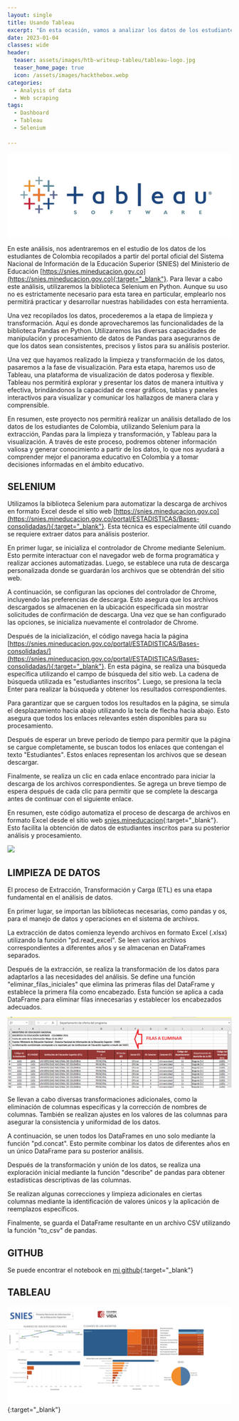 ```yaml
---
layout: single
title: Usando Tableau
excerpt: "En esta ocasión, vamos a analizar los datos de los estudiantes de Colombia obtenidos del portal https://snies.mineducacion.gov.co. Utilizaremos Selenium, aunque su uso no es estrictamente necesario, nos servirá como ejercicio. La limpieza de los datos la realizaremos con la ayuda de Pandas y la visualización la llevaremos a cabo utilizando Tableau."
date: 2023-01-04
classes: wide
header:
  teaser: assets/images/htb-writeup-tableu/tableau-logo.jpg
  teaser_home_page: true
  icon: /assets/images/hackthebox.webp
categories:
  - Analysis of data
  - Web scraping
tags:  
  - Dashboard
  - Tableau
  - Selenium

---
```


![](/assets/images/htb-writeup-tableu/ta.jpg)


En este análisis, nos adentraremos en el estudio de los datos de los estudiantes de Colombia recopilados a partir del portal oficial del Sistema Nacional de Información de la Educación Superior (SNIES) del Ministerio de Educación [https://snies.mineducacion.gov.co](https://snies.mineducacion.gov.co){:target="_blank"}. Para llevar a cabo este análisis, utilizaremos la biblioteca Selenium en Python. Aunque su uso no es estrictamente necesario para esta tarea en particular, emplearlo nos permitirá practicar y desarrollar nuestras habilidades con esta herramienta.

Una vez recopilados los datos, procederemos a la etapa de limpieza y transformación. Aquí es donde aprovecharemos las funcionalidades de la biblioteca Pandas en Python. Utilizaremos las diversas capacidades de manipulación y procesamiento de datos de Pandas para asegurarnos de que los datos sean consistentes, precisos y listos para su análisis posterior.

Una vez que hayamos realizado la limpieza y transformación de los datos, pasaremos a la fase de visualización. Para esta etapa, haremos uso de Tableau, una plataforma de visualización de datos poderosa y flexible. Tableau nos permitirá explorar y presentar los datos de manera intuitiva y efectiva, brindándonos la capacidad de crear gráficos, tablas y paneles interactivos para visualizar y comunicar los hallazgos de manera clara y comprensible.

En resumen, este proyecto nos permitirá realizar un análisis detallado de los datos de los estudiantes de Colombia, utilizando Selenium para la extracción, Pandas para la limpieza y transformación, y Tableau para la visualización. A través de este proceso, podremos obtener información valiosa y generar conocimiento a partir de los datos, lo que nos ayudará a comprender mejor el panorama educativo en Colombia y a tomar decisiones informadas en el ámbito educativo.

## __SELENIUM__

Utilizamos la biblioteca Selenium para automatizar la descarga de archivos en formato Excel desde el sitio web [https://snies.mineducacion.gov.co](https://snies.mineducacion.gov.co/portal/ESTADISTICAS/Bases-consolidadas/){:target="_blank"}. Esta técnica es especialmente útil cuando se requiere extraer datos para análisis posterior.

En primer lugar, se inicializa el controlador de Chrome mediante Selenium. Esto permite interactuar con el navegador web de forma programática y realizar acciones automatizadas. Luego, se establece una ruta de descarga personalizada donde se guardarán los archivos que se obtendrán del sitio web.

A continuación, se configuran las opciones del controlador de Chrome, incluyendo las preferencias de descarga. Esto asegura que los archivos descargados se almacenen en la ubicación especificada sin mostrar solicitudes de confirmación de descarga. Una vez que se han configurado las opciones, se inicializa nuevamente el controlador de Chrome.

Después de la inicialización, el código navega hacia la página [https://snies.mineducacion.gov.co/portal/ESTADISTICAS/Bases-consolidadas/](https://snies.mineducacion.gov.co/portal/ESTADISTICAS/Bases-consolidadas/){:target="_blank"}. En esta página, se realiza una búsqueda específica utilizando el campo de búsqueda del sitio web. La cadena de búsqueda utilizada es "estudiantes inscritos". Luego, se presiona la tecla Enter para realizar la búsqueda y obtener los resultados correspondientes.

Para garantizar que se carguen todos los resultados en la página, se simula el desplazamiento hacia abajo utilizando la tecla de flecha hacia abajo. Esto asegura que todos los enlaces relevantes estén disponibles para su procesamiento.

Después de esperar un breve período de tiempo para permitir que la página se cargue completamente, se buscan todos los enlaces que contengan el texto "Estudiantes". Estos enlaces representan los archivos que se desean descargar.

Finalmente, se realiza un clic en cada enlace encontrado para iniciar la descarga de los archivos correspondientes. Se agrega un breve tiempo de espera después de cada clic para permitir que se complete la descarga antes de continuar con el siguiente enlace.

En resumen, este código automatiza el proceso de descarga de archivos en formato Excel desde el sitio web [snies.mineducacion](https://snies.mineducacion.gov.co){:target="_blank"}. Esto facilita la obtención de datos de estudiantes inscritos para su posterior análisis y procesamiento.

![](/assets/images/htb-writeup-tableu/sele.gif)

## __LIMPIEZA DE DATOS__

El proceso de Extracción, Transformación y Carga (ETL) es una etapa fundamental en el análisis de datos.

En primer lugar, se importan las bibliotecas necesarias, como pandas y os, para el manejo de datos y operaciones en el sistema de archivos.

La extracción de datos comienza leyendo archivos en formato Excel (.xlsx) utilizando la función "pd.read_excel". Se leen varios archivos correspondientes a diferentes años y se almacenan en DataFrames separados.

Después de la extracción, se realiza la transformación de los datos para adaptarlos a las necesidades del análisis. Se define una función "eliminar_filas_iniciales" que elimina las primeras filas del DataFrame y establece la primera fila como encabezado. Esta función se aplica a cada DataFrame para eliminar filas innecesarias y establecer los encabezados adecuados.

![](/assets/images/htb-writeup-tableu/elim.png)

Se llevan a cabo diversas transformaciones adicionales, como la eliminación de columnas específicas y la corrección de nombres de columnas. También se realizan ajustes en los valores de las columnas para asegurar la consistencia y uniformidad de los datos.

A continuación, se unen todos los DataFrames en uno solo mediante la función "pd.concat". Esto permite combinar los datos de diferentes años en un único DataFrame para su posterior análisis.

Después de la transformación y unión de los datos, se realiza una exploración inicial mediante la función "describe" de pandas para obtener estadísticas descriptivas de las columnas.

Se realizan algunas correcciones y limpieza adicionales en ciertas columnas mediante la identificación de valores únicos y la aplicación de reemplazos específicos.

Finalmente, se guarda el DataFrame resultante en un archivo CSV utilizando la función "to_csv" de pandas.

## __GITHUB__
Se puede encontrar el notebook en [mi github](https://github.com/davidsosaolea/IES_colombia/tree/main){:target="_blank"}

## __TABLEAU__


[![TABLEU](/assets/images/htb-writeup-tableu/Dash.png)](https://public.tableau.com/app/profile/david.sosa/viz/cole_col/Dashboard2){:target="_blank"}
